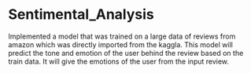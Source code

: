 # Sentimental_Analysis
Implemented a model that was trained on a large data of reviews from amazon which was directly imported from the kaggla.
This model will predict the tone and emotion of the user behind the review based on the train data.
It will give the emotions of the user from the input review.
